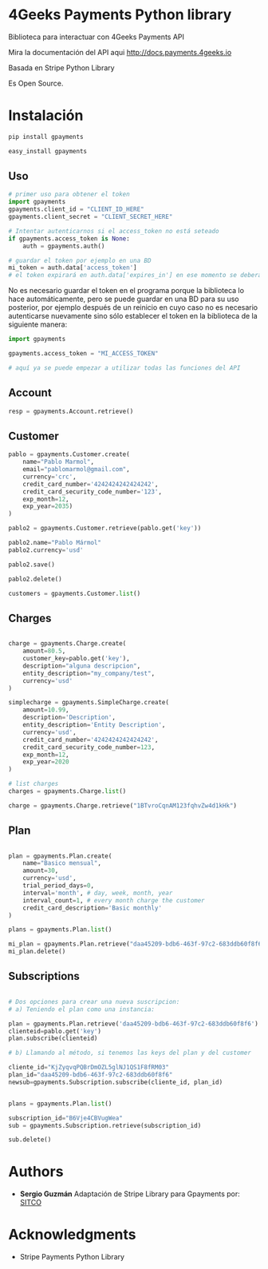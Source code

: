 # 4Geeks Payments Python library

Biblioteca para interactuar con 4Geeks Payments API

Mira la documentación del API aqui http://docs.payments.4geeks.io

Basada en Stripe Python Library

Es Open Source.


Instalación
===========

```sh
pip install gpayments
```

```sh
easy_install gpayments
```

## Uso


```python
# primer uso para obtener el token
import gpayments
gpayments.client_id = "CLIENT_ID_HERE"
gpayments.client_secret = "CLIENT_SECRET_HERE"

# Intentar autenticarnos si el access_token no está seteado
if gpayments.access_token is None:
    auth = gpayments.auth()

# guardar el token por ejemplo en una BD
mi_token = auth.data['access_token']
# el token expirará en auth.data['expires_in'] en ese momento se deberá autenticar otra vez

```

No es necesario guardar el token en el programa porque la biblioteca lo hace automáticamente, pero se puede guardar en 
una BD para su uso posterior, por ejemplo después de un reinicio en cuyo caso no es necesario autenticarse nuevamente 
sino sólo establecer el token en la biblioteca de la siguiente manera:

```python
import gpayments

gpayments.access_token = "MI_ACCESS_TOKEN"

# aquí ya se puede empezar a utilizar todas las funciones del API
```

## Account

```python
resp = gpayments.Account.retrieve()
```

## Customer

```python
pablo = gpayments.Customer.create(
    name="Pablo Marmol",
    email="pablomarmol@gmail.com",
    currency='crc',
    credit_card_number='4242424242424242',
    credit_card_security_code_number='123',
    exp_month=12,
    exp_year=2035)
)

pablo2 = gpayments.Customer.retrieve(pablo.get('key'))

pablo2.name="Pablo Mármol"
pablo2.currency='usd'

pablo2.save()

pablo2.delete()

customers = gpayments.Customer.list()
```

## Charges
```python

charge = gpayments.Charge.create(
    amount=80.5,
    customer_key=pablo.get('key'),
    description="alguna descripcion",
    entity_description="my_company/test",
    currency='usd'
)

simplecharge = gpayments.SimpleCharge.create(
    amount=10.99,
    description='Description',
    entity_description='Entity Description',
    currency='usd',
    credit_card_number='4242424242424242',
    credit_card_security_code_number=123,
    exp_month=12,
    exp_year=2020
)

# list charges
charges = gpayments.Charge.list()

charge = gpayments.Charge.retrieve("1BTvroCqnAM123fqhvZw4d1kHk")

```

## Plan

```python

plan = gpayments.Plan.create(
    name="Basico mensual",
    amount=30,
    currency='usd',
    trial_period_days=0,
    interval='month', # day, week, month, year
    interval_count=1, # every month charge the customer
    credit_card_description='Basic monthly'
)

plans = gpayments.Plan.list()

mi_plan = gpayments.Plan.retrieve("daa45209-bdb6-463f-97c2-683ddb60f8f6")
mi_plan.delete()
```

## Subscriptions

```python

# Dos opciones para crear una nueva suscripcion:
# a) Teniendo el plan como una instancia:

plan = gpayments.Plan.retrieve('daa45209-bdb6-463f-97c2-683ddb60f8f6')
clienteid=pablo.get('key')
plan.subscribe(clienteid)

# b) Llamando al método, si tenemos las keys del plan y del customer

cliente_id="KjZyqvqPQBrDmOZL5glNJ1QS1F8fRM03"
plan_id="daa45209-bdb6-463f-97c2-683ddb60f8f6"
newsub=gpayments.Subscription.subscribe(cliente_id, plan_id)


plans = gpayments.Plan.list()

subscription_id="B6Vje4CBVugWea"
sub = gpayments.Subscription.retrieve(subscription_id)

sub.delete()

```

# Authors
* **Sergio Guzmán** Adaptación de Stripe Library para Gpayments por: [SITCO](http://www.sitcocr.com)


# Acknowledgments
* Stripe Payments Python Library